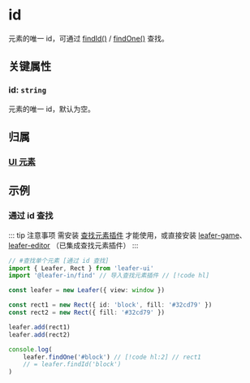 # id

元素的唯一 id，可通过 [findId()](/reference/UI/findOne.md) / [findOne()](/reference/UI/findOne.md) 查找。

## 关键属性

### id: `string`

元素的唯一 id，默认为空。

## 归属

### [UI 元素](/reference/display/UI.md)

## 示例

### 通过 id 查找

::: tip 注意事项
需安装 [查找元素插件](/plugin/in/find/index.md) 才能使用，或直接安装 [leafer-game](/guide/install/game/start.md)、 [leafer-editor](/guide/install/editor/start.md) （已集成查找元素插件）
:::

```ts
// #查找单个元素 [通过 id 查找]
import { Leafer, Rect } from 'leafer-ui'
import '@leafer-in/find' // 导入查找元素插件 // [!code hl] 

const leafer = new Leafer({ view: window })

const rect1 = new Rect({ id: 'block', fill: '#32cd79' })
const rect2 = new Rect({ fill: '#32cd79' })

leafer.add(rect1)
leafer.add(rect2)

console.log(
    leafer.findOne('#block') // [!code hl:2] // rect1
    // = leafer.findId('block') 
)
```
